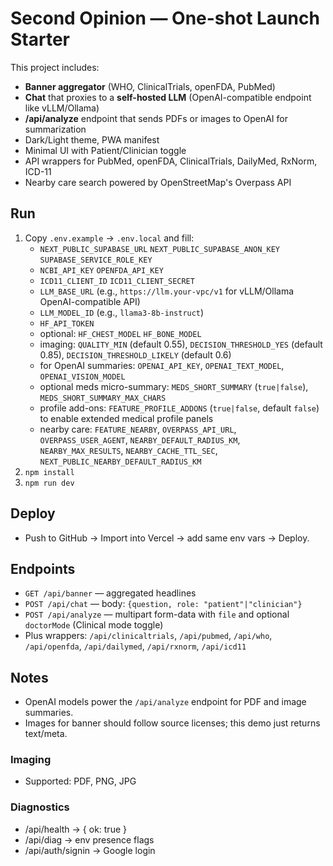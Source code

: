 # Second Opinion — One-shot Launch Starter

This project includes:
- **Banner aggregator** (WHO, ClinicalTrials, openFDA, PubMed)
- **Chat** that proxies to a **self-hosted LLM** (OpenAI-compatible endpoint like vLLM/Ollama)
- **/api/analyze** endpoint that sends PDFs or images to OpenAI for summarization
- Dark/Light theme, PWA manifest
- Minimal UI with Patient/Clinician toggle
- API wrappers for PubMed, openFDA, ClinicalTrials, DailyMed, RxNorm, ICD-11
- Nearby care search powered by OpenStreetMap's Overpass API

## Run
1. Copy `.env.example` → `.env.local` and fill:
   - `NEXT_PUBLIC_SUPABASE_URL` `NEXT_PUBLIC_SUPABASE_ANON_KEY` `SUPABASE_SERVICE_ROLE_KEY`
   - `NCBI_API_KEY` `OPENFDA_API_KEY`
   - `ICD11_CLIENT_ID` `ICD11_CLIENT_SECRET`
   - `LLM_BASE_URL` (e.g., `https://llm.your-vpc/v1` for vLLM/Ollama OpenAI-compatible API)
   - `LLM_MODEL_ID` (e.g., `llama3-8b-instruct`)
   - `HF_API_TOKEN`
   - optional: `HF_CHEST_MODEL` `HF_BONE_MODEL`
   - imaging: `QUALITY_MIN` (default 0.55), `DECISION_THRESHOLD_YES` (default 0.85), `DECISION_THRESHOLD_LIKELY` (default 0.6)
   - for OpenAI summaries: `OPENAI_API_KEY`, `OPENAI_TEXT_MODEL`, `OPENAI_VISION_MODEL`
   - optional meds micro-summary: `MEDS_SHORT_SUMMARY` (`true|false`), `MEDS_SHORT_SUMMARY_MAX_CHARS`
   - profile add-ons: `FEATURE_PROFILE_ADDONS` (`true|false`, default `false`) to enable extended medical profile panels
   - nearby care: `FEATURE_NEARBY`, `OVERPASS_API_URL`, `OVERPASS_USER_AGENT`, `NEARBY_DEFAULT_RADIUS_KM`, `NEARBY_MAX_RESULTS`, `NEARBY_CACHE_TTL_SEC`, `NEXT_PUBLIC_NEARBY_DEFAULT_RADIUS_KM`
2. `npm install`
3. `npm run dev`

## Deploy
- Push to GitHub → Import into Vercel → add same env vars → Deploy.

## Endpoints
- `GET /api/banner` — aggregated headlines
- `POST /api/chat` — body: `{question, role: "patient"|"clinician"}`
- `POST /api/analyze` — multipart form-data with `file` and optional `doctorMode` (Clinical mode toggle)
- Plus wrappers: `/api/clinicaltrials`, `/api/pubmed`, `/api/who`, `/api/openfda`, `/api/dailymed`, `/api/rxnorm`, `/api/icd11`

## Notes
- OpenAI models power the `/api/analyze` endpoint for PDF and image summaries.
- Images for banner should follow source licenses; this demo just returns text/meta.

### Imaging
- Supported: PDF, PNG, JPG

### Diagnostics
- /api/health -> { ok: true }
- /api/diag   -> env presence flags
- /api/auth/signin -> Google login
